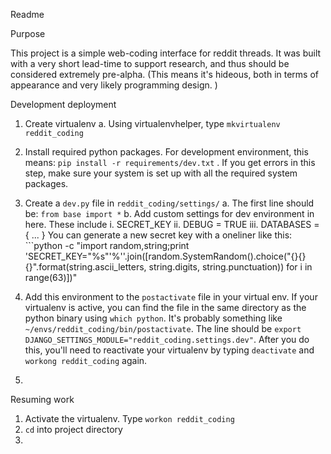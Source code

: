 Readme

Purpose

This project is a simple web-coding interface for reddit threads. It was built with a very short lead-time to support research, and thus should be considered extremely pre-alpha. (This means it's hideous, both in terms of appearance and very likely programming design. )


Development deployment

1. Create virtualenv
	a. Using virtualenvhelper, type `mkvirtualenv reddit_coding`
2. Install required python packages. For development environment, this means: ```pip install -r requirements/dev.txt``` . If you get errors in this step, make sure your system is set up with all the required system packages. 
3. Create a `dev.py` file in `reddit_coding/settings/`
	a. The first line should be: ```from base import *```
	b. Add custom settings for dev environment in here. These include
		i. SECRET_KEY
		ii. DEBUG = TRUE
		iii. DATABASES = { ... }
	   You can generate a new secret key with a oneliner like this: 
	   	```python -c "import random,string;print 'SECRET_KEY=\"%s\"'%''.join([random.SystemRandom().choice(\"{}{}{}\".format(string.ascii_letters, string.digits, string.punctuation)) for i in range(63)])"

4. Add this environment to the `postactivate` file in your virtual env. If your virtualenv is active, you can find the file in the same directory as the python binary using `which python`. It's probably something like `~/envs/reddit_coding/bin/postactivate`. The line should be ```export DJANGO_SETTINGS_MODULE="reddit_coding.settings.dev"```. After you do this, you'll need to reactivate your virtualenv by typing `deactivate` and `workong reddit_coding` again. 
5. 


Resuming work

1. Activate the virtualenv. Type `workon reddit_coding`
2. `cd` into project directory
3. 